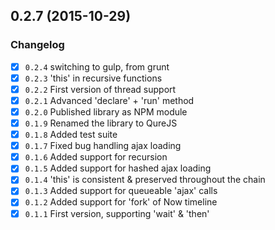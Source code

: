 <a name="0.2.7"></a>
## 0.2.7 (2015-10-29)





### Changelog
- [x] `0.2.4` switching to gulp, from grunt
- [x] `0.2.3` 'this' in recursive functions
- [x] `0.2.2` First version of thread support
- [x] `0.2.1` Advanced 'declare' + 'run' method
- [x] `0.2.0` Published library as NPM module
- [x] `0.1.9` Renamed the library to QureJS
- [x] `0.1.8` Added test suite
- [x] `0.1.7` Fixed bug handling ajax loading
- [x] `0.1.6` Added support for recursion
- [x] `0.1.5` Added support for hashed ajax loading
- [x] `0.1.4` 'this' is consistent & preserved throughout the chain
- [x] `0.1.3` Added support for queueable 'ajax' calls
- [x] `0.1.2` Added support for 'fork' of Now timeline
- [x] `0.1.1` First version, supporting 'wait' & 'then'